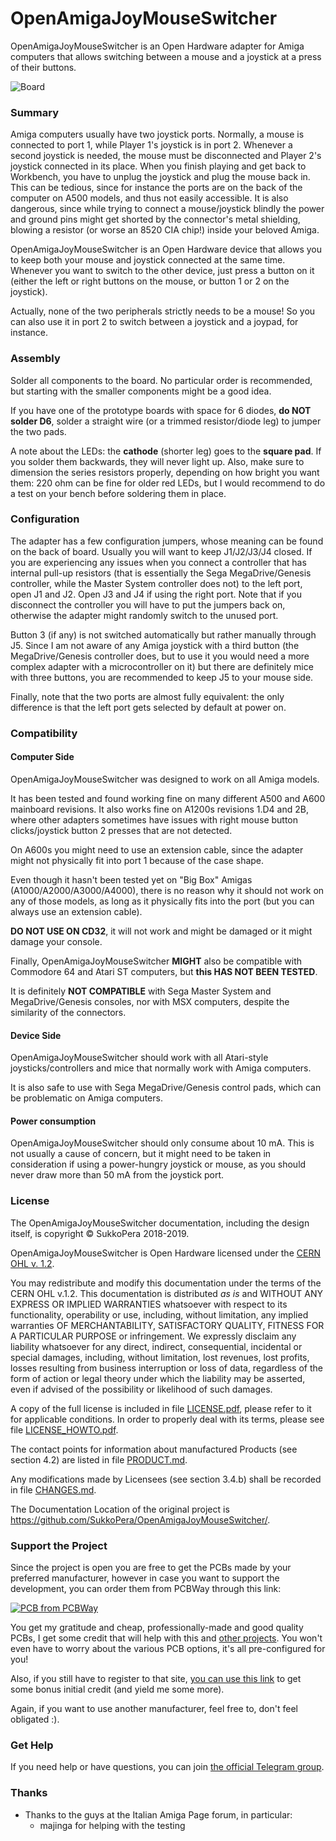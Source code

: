 # OpenAmigaJoyMouseSwitcher
OpenAmigaJoyMouseSwitcher is an Open Hardware adapter for Amiga computers that allows switching between a mouse and a joystick at a press of their buttons.

![Board](https://raw.githubusercontent.com/SukkoPera/OpenAmigaJoyMouseSwitcher/master/doc/render-top.png)

### Summary
Amiga computers usually have two joystick ports. Normally, a mouse is connected to port 1, while Player 1's joystick is in port 2. Whenever a second joystick is needed, the mouse must be disconnected and Player 2's joystick connected in its place. When you finish playing and get back to Workbench, you have to unplug the joystick and plug the mouse back in. This can be tedious, since for instance the ports are on the back of the computer on A500 models, and thus not easily accessible. It is also dangerous, since while trying to connect a mouse/joystick blindly the power and ground pins might get shorted by the connector's metal shielding, blowing a resistor (or worse an 8520 CIA chip!) inside your beloved Amiga.

OpenAmigaJoyMouseSwitcher is an Open Hardware device that allows you to keep both your mouse and joystick connected at the same time. Whenever you want to switch to the other device, just press a button on it (either the left or right buttons on the mouse, or button 1 or 2 on the joystick).

Actually, none of the two peripherals strictly needs to be a mouse! So you can also use it in port 2 to switch between a joystick and a joypad, for instance.

### Assembly
Solder all components to the board. No particular order is recommended, but starting with the smaller components might be a good idea.

If you have one of the prototype boards with space for 6 diodes, **do NOT solder D6**, solder a straight wire (or a trimmed resistor/diode leg) to jumper the two pads.

A note about the LEDs: the **cathode** (shorter leg) goes to the **square pad**. If you solder them backwards, they will never light up. Also, make sure to dimension the series resistors properly, depending on how bright you want them: 220 ohm can be fine for older red LEDs, but I would recommend to do a test on your bench before soldering them in place.

### Configuration
The adapter has a few configuration jumpers, whose meaning can be found on the back of board. Usually you will want to keep J1/J2/J3/J4 closed. If you are experiencing any issues when you connect a controller that has internal pull-up resistors (that is essentially the Sega MegaDrive/Genesis controller, while the Master System controller does not) to the left port, open J1 and J2. Open J3 and J4 if using the right port. Note that if you disconnect the controller you will have to put the jumpers back on, otherwise the adapter might randomly switch to the unused port.

Button 3 (if any) is not switched automatically but rather manually through J5. Since I am not aware of any Amiga joystick with a third button (the MegaDrive/Genesis controller does, but to use it you would need a more complex adapter with a microcontroller on it) but there are definitely mice with three buttons, you are recommended to keep J5 to your mouse side.

Finally, note that the two ports are almost fully equivalent: the only difference is that the left port gets selected by default at power on.

### Compatibility

#### Computer Side
OpenAmigaJoyMouseSwitcher was designed to work on all Amiga models.

It has been tested and found working fine on many different A500 and A600 mainboard revisions. It also works fine on A1200s revisions 1.D4 and 2B, where other adapters sometimes have issues with right mouse button clicks/joystick button 2 presses that are not detected.

On A600s you might need to use an extension cable, since the adapter might not physically fit into port 1 because of the case shape.

Even though it hasn't been tested yet on "Big Box" Amigas (A1000/A2000/A3000/A4000), there is no reason why it should not work on any of those models, as long as it physically fits into the port (but you can always use an extension cable).

**DO NOT USE ON CD32**, it will not work and might be damaged or it might damage your console.

Finally, OpenAmigaJoyMouseSwitcher **MIGHT** also be compatible with Commodore 64 and Atari ST computers, but **this HAS NOT BEEN TESTED**.

It is definitely **NOT COMPATIBLE** with Sega Master System and MegaDrive/Genesis consoles, nor with MSX computers, despite the similarity of the connectors.

#### Device Side
OpenAmigaJoyMouseSwitcher should work with all Atari-style joysticks/controllers and mice that normally work with Amiga computers.

It is also safe to use with Sega MegaDrive/Genesis control pads, which can be problematic on Amiga computers.

#### Power consumption
OpenAmigaJoyMouseSwitcher should only consume about 10 mA. This is not usually a cause of concern, but it might need to be taken in consideration if using a power-hungry joystick or mouse, as you should never draw more than 50 mA from the joystick port.

### License
The OpenAmigaJoyMouseSwitcher documentation, including the design itself, is copyright &copy; SukkoPera 2018-2019.

OpenAmigaJoyMouseSwitcher is Open Hardware licensed under the [CERN OHL v. 1.2](http://ohwr.org/cernohl).

You may redistribute and modify this documentation under the terms of the CERN OHL v.1.2. This documentation is distributed *as is* and WITHOUT ANY EXPRESS OR IMPLIED WARRANTIES whatsoever with respect to its functionality, operability or use, including, without limitation, any implied warranties OF MERCHANTABILITY, SATISFACTORY QUALITY, FITNESS FOR A PARTICULAR PURPOSE or infringement. We expressly disclaim any liability whatsoever for any direct, indirect, consequential, incidental or special damages, including, without limitation, lost revenues, lost profits, losses resulting from business interruption or loss of data, regardless of the form of action or legal theory under which the liability may be asserted, even if advised of the possibility or likelihood of such damages.

A copy of the full license is included in file [LICENSE.pdf](LICENSE.pdf), please refer to it for applicable conditions. In order to properly deal with its terms, please see file [LICENSE_HOWTO.pdf](LICENSE_HOWTO.pdf).

The contact points for information about manufactured Products (see section 4.2) are listed in file [PRODUCT.md](PRODUCT.md).

Any modifications made by Licensees (see section 3.4.b) shall be recorded in file [CHANGES.md](CHANGES.md).

The Documentation Location of the original project is https://github.com/SukkoPera/OpenAmigaJoyMouseSwitcher/.

### Support the Project
Since the project is open you are free to get the PCBs made by your preferred manufacturer, however in case you want to support the development, you can order them from PCBWay through this link:

[![PCB from PCBWay](https://www.pcbway.com/project/img/images/frompcbway.png)](https://www.pcbway.com/project/shareproject/OpenAmigaJoyMouseSwitcher_V1.html)

You get my gratitude and cheap, professionally-made and good quality PCBs, I get some credit that will help with this and [other projects](https://www.pcbway.com/project/member/shareproject/?bmbid=41100). You won't even have to worry about the various PCB options, it's all pre-configured for you!

Also, if you still have to register to that site, [you can use this link](https://www.pcbway.com/setinvite.aspx?inviteid=41100) to get some bonus initial credit (and yield me some more).

Again, if you want to use another manufacturer, feel free to, don't feel obligated :).

### Get Help
If you need help or have questions, you can join [the official Telegram group](https://t.me/joinchat/HUHdWBC9J9JnYIrvTYfZmg).

### Thanks
- Thanks to the guys at the Italian Amiga Page forum, in particular:
  - majinga for helping with the testing
